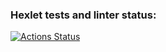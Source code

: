 ### Hexlet tests and linter status:
[![Actions Status](https://github.com/Grand9/java-project-78/actions/workflows/hexlet-check.yml/badge.svg)](https://github.com/Grand9/java-project-78/actions)
